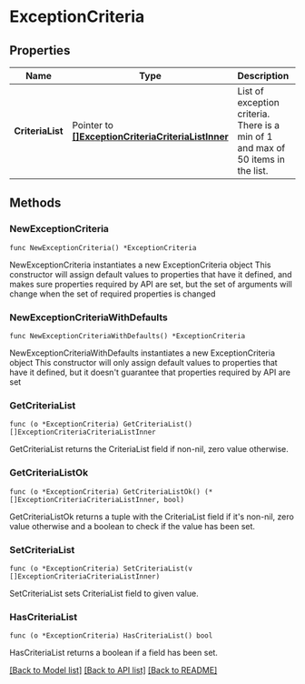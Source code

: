 # ExceptionCriteria

## Properties

Name | Type | Description | Notes
------------ | ------------- | ------------- | -------------
**CriteriaList** | Pointer to [**[]ExceptionCriteriaCriteriaListInner**](ExceptionCriteriaCriteriaListInner.md) | List of exception criteria. There is a min of 1 and max of 50 items in the list. | [optional] 

## Methods

### NewExceptionCriteria

`func NewExceptionCriteria() *ExceptionCriteria`

NewExceptionCriteria instantiates a new ExceptionCriteria object
This constructor will assign default values to properties that have it defined,
and makes sure properties required by API are set, but the set of arguments
will change when the set of required properties is changed

### NewExceptionCriteriaWithDefaults

`func NewExceptionCriteriaWithDefaults() *ExceptionCriteria`

NewExceptionCriteriaWithDefaults instantiates a new ExceptionCriteria object
This constructor will only assign default values to properties that have it defined,
but it doesn't guarantee that properties required by API are set

### GetCriteriaList

`func (o *ExceptionCriteria) GetCriteriaList() []ExceptionCriteriaCriteriaListInner`

GetCriteriaList returns the CriteriaList field if non-nil, zero value otherwise.

### GetCriteriaListOk

`func (o *ExceptionCriteria) GetCriteriaListOk() (*[]ExceptionCriteriaCriteriaListInner, bool)`

GetCriteriaListOk returns a tuple with the CriteriaList field if it's non-nil, zero value otherwise
and a boolean to check if the value has been set.

### SetCriteriaList

`func (o *ExceptionCriteria) SetCriteriaList(v []ExceptionCriteriaCriteriaListInner)`

SetCriteriaList sets CriteriaList field to given value.

### HasCriteriaList

`func (o *ExceptionCriteria) HasCriteriaList() bool`

HasCriteriaList returns a boolean if a field has been set.


[[Back to Model list]](../README.md#documentation-for-models) [[Back to API list]](../README.md#documentation-for-api-endpoints) [[Back to README]](../README.md)


